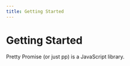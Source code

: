 ```yaml
---
title: Getting Started
---
```


# Getting Started

Pretty Promise (or just pp) is a JavaScript library.
